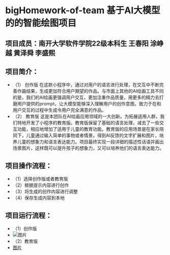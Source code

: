 # bigHomework-of-team  基于AI大模型的的智能绘图项目
## 项目成员：南开大学软件学院22级本科生 王春阳 涂峥越 黄泽舜 李盛熙
## 项目简介：
- （1） 创作版
在这款小程序中，通过对用户的语言进行处理，在交互中不断完善作画结果，生成更加符合用户期望的作品。与市面上其他的AI绘画工具不同的是，我们的AI绘画更强调用户交互，更加注重作品质量，用更多的精力去打磨用户提供的prompt，让大模型能够深入理解用户的创作意图，致力于在和用户交互的过程中生成令用户完全满意的作品。
- （2） 教育版
    这是本团队在AI绘画应用领域的一大创新。为拓展适用人群，我们特地开发了小程序的教育版。教育版保留了基础的语言处理，减去了一些交互功能，相应地增加了适用于儿童的教育功能。教育版的应用场景是在家长陪同下，儿童通过输入简单的事物或者情景，得到AI反馈的文字扩展和图片，培养儿童的想象力和语言表达能力。项目最终实现一段详细的描述性话语并画出场景图片，这样既可以提升孩子的想象力，又可以培养他们的语言表达能力。
## 项目操作流程：
-  （1）选择创作版或者教育版
-  （2）根据提示内容进行创作
-  （3）将生成的创作内容进行调整
-  （4）保存生成内容到本地
## 项目运行流程：
-  （1）创作版
-   ![图片](https://github.com/ffxdz-123/bigHomework-of-team/assets/174222088/ef79ac61-b591-4a7a-8448-fc7e53e80080)
-  （2）教育版
-   [图片](https://github.com/ffxdz-123/bigHomework-of-team/assets/174222088/1d3ca58c-e607-45a5-9e27-26b06049a9d4)
